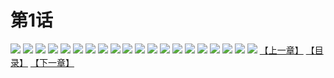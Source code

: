 # 第1话
![](https://s2.baozimh.com/scomic/yuekanshaonuyeqijun-chunquan/0/5-m1q5/1.jpg)
![](https://s2.baozimh.com/scomic/yuekanshaonuyeqijun-chunquan/0/5-m1q5/2.jpg)
![](https://s2.baozimh.com/scomic/yuekanshaonuyeqijun-chunquan/0/5-m1q5/3.jpg)
![](https://s2.baozimh.com/scomic/yuekanshaonuyeqijun-chunquan/0/5-m1q5/4.jpg)
![](https://s2.baozimh.com/scomic/yuekanshaonuyeqijun-chunquan/0/5-m1q5/5.jpg)
![](https://s2.baozimh.com/scomic/yuekanshaonuyeqijun-chunquan/0/5-m1q5/6.jpg)
![](https://s2.baozimh.com/scomic/yuekanshaonuyeqijun-chunquan/0/5-m1q5/7.jpg)
![](https://s2.baozimh.com/scomic/yuekanshaonuyeqijun-chunquan/0/5-m1q5/8.jpg)
![](https://s2.baozimh.com/scomic/yuekanshaonuyeqijun-chunquan/0/5-m1q5/9.jpg)
![](https://s2.baozimh.com/scomic/yuekanshaonuyeqijun-chunquan/0/5-m1q5/10.jpg)
![](https://s2.baozimh.com/scomic/yuekanshaonuyeqijun-chunquan/0/5-m1q5/11.jpg)
![](https://s2.baozimh.com/scomic/yuekanshaonuyeqijun-chunquan/0/5-m1q5/12.jpg)
![](https://s2.baozimh.com/scomic/yuekanshaonuyeqijun-chunquan/0/5-m1q5/13.jpg)
![](https://s2.baozimh.com/scomic/yuekanshaonuyeqijun-chunquan/0/5-m1q5/14.jpg)
![](https://s2.baozimh.com/scomic/yuekanshaonuyeqijun-chunquan/0/5-m1q5/15.jpg)
![](https://s2.baozimh.com/scomic/yuekanshaonuyeqijun-chunquan/0/5-m1q5/16.jpg)
![](https://s2.baozimh.com/scomic/yuekanshaonuyeqijun-chunquan/0/5-m1q5/17.jpg)
![](https://s2.baozimh.com/scomic/yuekanshaonuyeqijun-chunquan/0/5-m1q5/18.jpg)
![](https://s2.baozimh.com/scomic/yuekanshaonuyeqijun-chunquan/0/5-m1q5/19.jpg)
![](https://s2.baozimh.com/scomic/yuekanshaonuyeqijun-chunquan/0/5-m1q5/20.jpg)
[【上一章】](./5.md)
[【目录】](./README.md)
[【下一章】](./7.md)
